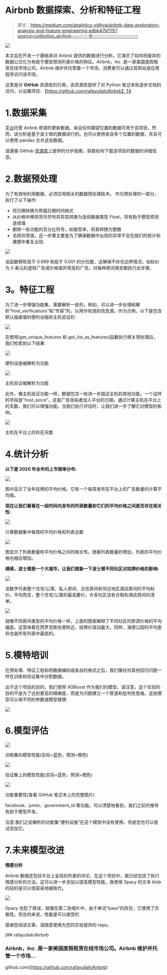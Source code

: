 # Airbnb 数据探索、分析和特征工程

> 原文：<https://medium.com/analytics-vidhya/airbnb-data-exploration-analysis-and-feature-engineering-edbb47bf115?source=collection_archive---------6----------------------->

![](img/07950eff3fa0d17ece2ace6b8e503e58.png)

本文旨在开发一个基础来对 Airbnb 提供的数据进行分析。它演示了如何将废弃的数据公式化为有助于模型预测列表价格的特征。Airbnb，Inc .是一家美国度假租赁在线市场公司。Airbnb 维护并托管着一个市场，消费者可以通过其网站或应用程序访问该市场。

这里是对 **GitHub** 资源库的引用，该资源库提供了对 Python 笔记本和逐步文档的访问，以设置项目:
【https://github.com/rafayullah/Airbnb】T4

# 1.数据采集

[平台](http://insideairbnb.com/get-the-data.html)托管 Airbnb 房源的更新数据。来自任何期望位置的数据可用于该项目，然而，该分析是基于波士顿的数据进行的。也可以使用来自多个位置的数据，并且可以使用 pandas 合并这些数据。

请遵循 GitHub [资源库](https://github.com/rafayullah/Airbnb)上提供的分步指南，获取如何下载该项目的数据的详细信息。

# 2.数据预处理

为了有效地利用数据，必须应用相关的数据预处理技术。
作为预处理的一部分，执行了以下操作:

*   将日期转换为熊猫日期时间格式
*   从价格中移除货币符号并将其转换为连续数据类型 Float，将有助于模型预测连续值
*   删除一些功能的百分比符号，如接受率，将其转换为整数
*   去除异常值，这一步骤主要是为了确保数据中出现的异常不会在我们的统计和建模中重复出现:

![](img/9340eb534678afa179758176d5e1751a.png)

该函数移除高于 0.999 和低于 0.001 的分位数，这确保不存在边界情况，如标价为 0 美元的虚假广告或价格值异常高的广告。对每种房间类型都执行此步骤。

# **3。特征工程**

为了进一步增强功能集，需要解析一些列，例如，可以进一步处理和解析“host_verifications”和“市容”列，以用作有效的信息源。作为示例，以下是包含默认报废值的便利设施和主机验证栏:

![](img/5826fa9967de446757d4c97d5cf462ec.png)

在使用(get_unique_features 和 get_list_as_features)函数执行相关预处理后，我们检索到以下结果:

![](img/bc5b3eca3d7492a347c9b353a3ba7036.png)

便利设施被解析为功能

![](img/b7add06723465ed14405c77a41eccb10.png)

主机验证被解析为功能

此外，像主机验证功能一样，数据包含一些进一步描述主机的其他功能。一个这样的字段是“host_since”，这是广告张贴者加入平台的日期。通过计算主机在平台上的天数，我们可以增强功能。当我们执行评估时，让我们进一步了解它对模型的影响。

![](img/6ab3ef817807e59734555e29097a229f.png)

主机在平台上的存在天数

# 4.统计分析

**以下是 2020 年全年的上市频率分布:**

![](img/c270c387a7f4d221aee5e44381b8dafb.png)

图中显示了全年挂牌的平均价格。它有一个每周发布在平台上的广告数量的计算平均值。

**现在让我们看看在一段时间内发布的列表数量和它们的平均价格之间是否存在相关性:**

![](img/71919407a51a25b1ee5fe6861f420450.png)

计算数据集中每周的平均价格和列表总数

![](img/4e133041b60c2cc528f781c359b262b3.png)

图显示了列表数量和平均价格之间的相关性。随着列表数量的增加，列表的平均价格也相应增加。

**继续，波士顿是一个大城市，让我们想象一下波士顿不同社区对挂牌价格的影响:**

![](img/d3302e53675f1f79a88629ac592fff45.png)

该数字代表整个住宅/公寓、私人房间、合住房间和邻近地区酒店房间的平均标价。平均而言，整个住宅/公寓的最高要价，许多社区没有合租和酒店房间的清单。

![](img/e7b3e9865550f9d5101c31433cb6b58a.png)

就像不同房间类型的平均价格一样，上面的图表解释了不同社区的房源价格的平均偏差。这意味着在西罗克斯伯里附近，挂牌价波动最大。同样，海德公园的平均差异也是所有列表中最低的。

# 5.模特培训

在预处理、特征工程和将数据编码成各自的格式之后，我们像任何其他回归问题一样在训练和验证集中分割数据。

出于这个项目的目的，我们使用 XGBoost 作为我们的模型。请注意，这个实验的目的不是为了达到更高的精确度，而是为问题建立一个管道和批判性思维。这些模型可以用不同的参数或模型替换:

![](img/fbfec31c4162c546c8870cf4adbf7e83.png)

# 6.模型评估

![](img/9f90daec81db9750b6ce797a2938cf25.png)

训练集的模型性能(实际=蓝色，预测=橙色)

![](img/10e07f4f4dfd1881671739729e9c016f.png)

验证集上的模型性能(实际=蓝色，预测=橙色)

![](img/b380a64ed57f1c6d76c6b53900b43a73.png)

功能重要性(查看 GitHub 笔记本上的完整图片)

facebook、jumio、government_id 等功能。可以清楚地看到，我们之前的推导有助于模型开发。

注意:我们之前解析的功能集“便利设施”在这个模型中没有使用，但是您也可以尝试添加它。

# 7.未来模型改进

**情感分析**

Airbnb 数据还包括平台上呈现的列表的评论，在这个项目中，我已经包括了执行情感分析的方法。这可以进一步添加以提高模型性能。我使用 Spacy 的文本 blob 的目的是可以很容易地被取代。

![](img/fbfc3aab95ebd667ed8448dcae507915.png)

Spacy 也犯了错误，就像在第二张唱片中，由于单词“base”的存在，它使用了负极性。但总的来说，性能是可以接受的

感谢您阅读文章，请随意使用为您的实验提供的 repo。

[](https://github.com/rafayullah/Airbnb) [## rafayullah/Airbnb

### Airbnb，Inc .是一家美国度假租赁在线市场公司。Airbnb 维护并托管一个市场…

github.com](https://github.com/rafayullah/Airbnb)